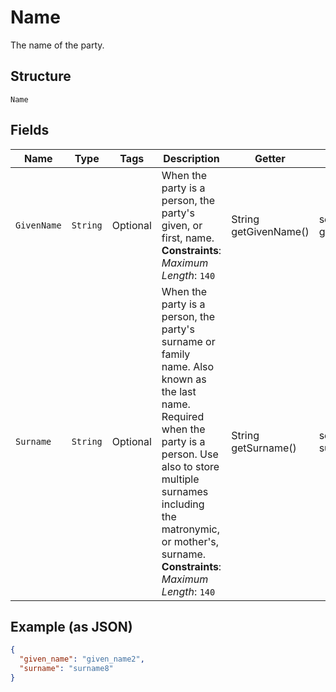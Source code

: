 
# Name

The name of the party.

## Structure

`Name`

## Fields

| Name | Type | Tags | Description | Getter | Setter |
|  --- | --- | --- | --- | --- | --- |
| `GivenName` | `String` | Optional | When the party is a person, the party's given, or first, name.<br>**Constraints**: *Maximum Length*: `140` | String getGivenName() | setGivenName(String givenName) |
| `Surname` | `String` | Optional | When the party is a person, the party's surname or family name. Also known as the last name. Required when the party is a person. Use also to store multiple surnames including the matronymic, or mother's, surname.<br>**Constraints**: *Maximum Length*: `140` | String getSurname() | setSurname(String surname) |

## Example (as JSON)

```json
{
  "given_name": "given_name2",
  "surname": "surname8"
}
```

